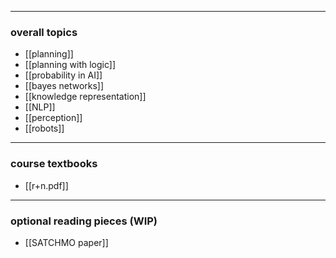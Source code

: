 
***
### overall topics

- [[planning]]
- [[planning with logic]]
- [[probability in AI]]
- [[bayes networks]]
- [[knowledge representation]]
- [[NLP]]
- [[perception]]
- [[robots]]

***
### course textbooks

- [[r+n.pdf]]

***
### optional reading pieces (WIP)

- [[SATCHMO paper]]